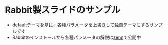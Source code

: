 # Rabbit製スライドのサンプル

- defaultテーマを基に、各種パラメータを上書きして独自テーマにするサンプルです
- Rabbitのインストールから各種パラメータの解説は[zenn](https://zenn.dev/imaizume/scraps/4e3811acc2aa33)で公開中

